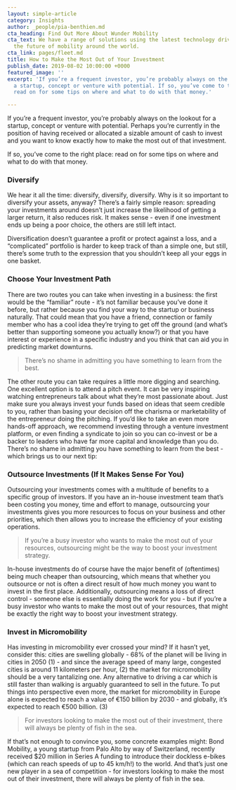 ```yaml
---
layout: simple-article
category: Insights
author: _people/pia-benthien.md
cta_heading: Find Out More About Wunder Mobility
cta_text: We have a range of solutions using the latest technology driving forward
  the future of mobility around the world.
cta_link: pages/fleet.md
title: How to Make the Most Out of Your Investment
publish_date: 2019-08-02 10:00:00 +0000
featured_image: ''
excerpt: 'If you’re a frequent investor, you’re probably always on the lookout for
  a startup, concept or venture with potential. If so, you’ve come to the right place:
  read on for some tips on where and what to do with that money.'

---
```

If you’re a frequent investor, you’re probably always on the lookout for a startup, concept or venture with potential. Perhaps you’re currently in the position of having received or allocated a sizable amount of cash to invest and you want to know exactly how to make the most out of that investment. 

If so, you’ve come to the right place: read on for some tips on where and what to do with that money.

### Diversify

We hear it all the time: diversify, diversify, diversify. Why is it so important to diversify your assets, anyway? There’s a fairly simple reason: spreading your investments around doesn’t just increase the likelihood of getting a larger return, it also reduces risk. It makes sense - even if one investment ends up being a poor choice, the others are still left intact. 

Diversification doesn’t guarantee a profit or protect against a loss, and a “complicated” portfolio is harder to keep track of than a simple one, but still, there’s some truth to the expression that you shouldn’t keep all your eggs in one basket.

### Choose Your Investment Path

There are two routes you can take when investing in a business: the first would be the “familiar” route - it’s not familiar because you’ve done it before, but rather because you find your way to the startup or business naturally. That could mean that you have a friend, connection or family member who has a cool idea they’re trying to get off the ground (and what’s better than supporting someone you actually know?) or that you have interest or experience in a specific industry and you think that can aid you in predicting market downturns.

> There’s no shame in admitting you have something to learn from the best.

The other route you can take requires a little more digging and searching. One excellent option is to attend a pitch event. It can be very inspiring watching entrepreneurs talk about what they’re most passionate about. Just make sure you always invest your funds based on ideas that seem credible to you, rather than basing your decision off the charisma or marketability of the entrepreneur doing the pitching. If you’d like to take an even more hands-off approach, we recommend investing through a venture investment platform, or even finding a syndicate to join so you can co-invest or be a backer to leaders who have far more capital and knowledge than you do. There’s no shame in admitting you have something to learn from the best - which brings us to our next tip:

### Outsource Investments (If It Makes Sense For You)

Outsourcing your investments comes with a multitude of benefits to a specific group of investors. If you have an in-house investment team that’s been costing you money, time and effort to manage, outsourcing your investments gives you more resources to focus on your business and other priorities, which then allows you to increase the efficiency of your existing operations.

> If you’re a busy investor who wants to make the most out of your resources, outsourcing might be the way to boost your investment strategy.

In-house investments do of course have the major benefit of (oftentimes) being much cheaper than outsourcing, which means that whether you outsource or not is often a direct result of how much money you want to invest in the first place. Additionally, outsourcing means a loss of direct control - someone else is essentially doing the work for you - but if you’re a busy investor who wants to make the most out of your resources, that might be exactly the right way to boost your investment strategy.

### Invest in Micromobility

Has investing in micromobility ever crossed your mind? If it hasn’t yet, consider this: cities are swelling globally - 68% of the planet will be living in cities in 2050 (1) - and since the average speed of many large, congested cities is around 11 kilometers per hour, (2) the market for micromobility should be a very tantalizing one. Any alternative to driving a car which is still faster than walking is arguably guaranteed to sell in the future. To put things into perspective even more, the market for micromobility in Europe alone is expected to reach a value of €150 billion by 2030 - and globally, it’s expected to reach €500 billion. (3)

> For investors looking to make the most out of their investment, there will always be plenty of fish in the sea.

If that’s not enough to convince you, some concrete examples might: Bond Mobility, a young startup from Palo Alto by way of Switzerland, recently received $20 million in Series A funding to introduce their dockless e-bikes (which can reach speeds of up to 45 km/h!) to the world. And that’s just one new player in a sea of competition - for investors looking to make the most out of their investment, there will always be plenty of fish in the sea.